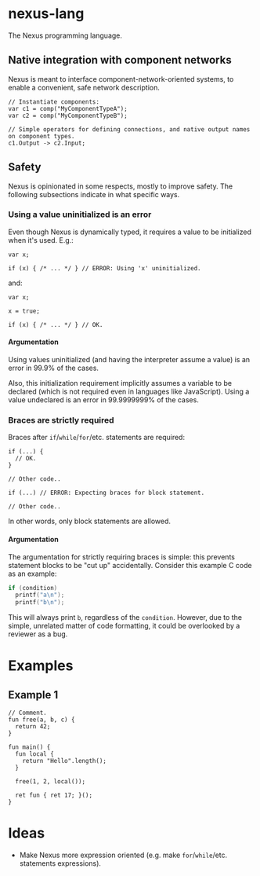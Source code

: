 # nexus-lang

The Nexus programming language.

## Native integration with component networks

Nexus is meant to interface component-network-oriented systems, to enable a convenient, safe network description.

```
// Instantiate components:
var c1 = comp("MyComponentTypeA");
var c2 = comp("MyComponentTypeB");

// Simple operators for defining connections, and native output names on component types.
c1.Output -> c2.Input;
```

## Safety

Nexus is opinionated in some respects, mostly to improve safety.
The following subsections indicate in what specific ways.

### Using a value uninitialized is an error

Even though Nexus is dynamically typed, it requires a value to be initialized when it's used.
E.g.:

```
var x;

if (x) { /* ... */ } // ERROR: Using 'x' uninitialized.
```

and:

```
var x;

x = true;

if (x) { /* ... */ } // OK.
```

#### Argumentation

Using values uninitialized (and having the interpreter assume a value) is an error in 99.9% of the cases.

Also, this initialization requirement implicitly assumes a variable to be declared (which is not required even in languages like JavaScript).
Using a value undeclared is an error in 99.9999999% of the cases.

### Braces are strictly required

Braces after `if`/`while`/`for`/etc. statements are required:

```
if (...) {
  // OK.
}

// Other code..

if (...) // ERROR: Expecting braces for block statement.

// Other code..
```

In other words, only block statements are allowed.

#### Argumentation

The argumentation for strictly requiring braces is simple: this prevents statement blocks to be "cut up" accidentally.
Consider this example C code as an example:

```c
if (condition)
  printf("a\n");
  printf("b\n");
```

This will always print `b`, regardless of the `condition`.
However, due to the simple, unrelated matter of code formatting, it could be overlooked by a reviewer as a bug.


# Examples

## Example 1

```
// Comment.
fun free(a, b, c) {
  return 42;
}

fun main() {
  fun local {
    return "Hello".length();
  }

  free(1, 2, local());

  ret fun { ret 17; }();
}
```


# Ideas

* Make Nexus more expression oriented (e.g. make `for`/`while`/etc. statements expressions).
